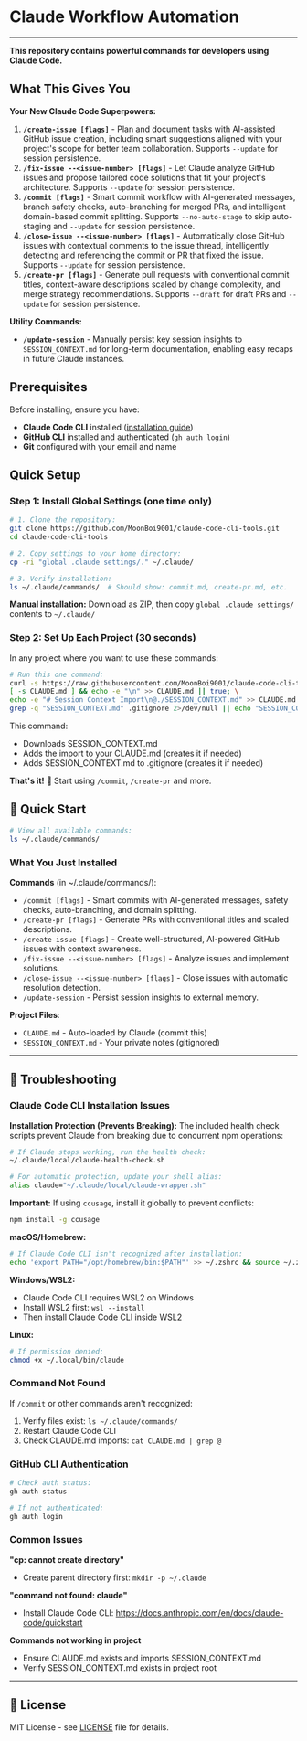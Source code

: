 # Claude Workflow Automation

---

**This repository contains powerful commands for developers using Claude Code.**

## What This Gives You

**Your New Claude Code Superpowers:**
1. **`/create-issue [flags]`** - Plan and document tasks with AI-assisted GitHub issue creation, including smart suggestions aligned with your project's scope for better team collaboration. Supports `--update` for session persistence.
2. **`/fix-issue --<issue-number> [flags]`** - Let Claude analyze GitHub issues and propose tailored code solutions that fit your project's architecture. Supports `--update` for session persistence.
3. **`/commit [flags]`** - Smart commit workflow with AI-generated messages, branch safety checks, auto-branching for merged PRs, and intelligent domain-based commit splitting. Supports `--no-auto-stage` to skip auto-staging and `--update` for session persistence.
4. **`/close-issue --<issue-number> [flags]`** - Automatically close GitHub issues with contextual comments to the issue thread, intelligently detecting and referencing the commit or PR that fixed the issue. Supports `--update` for session persistence.
5. **`/create-pr [flags]`** - Generate pull requests with conventional commit titles, context-aware descriptions scaled by change complexity, and merge strategy recommendations. Supports `--draft` for draft PRs and `--update` for session persistence.

**Utility Commands:**
- **`/update-session`** - Manually persist key session insights to `SESSION_CONTEXT.md` for long-term documentation, enabling easy recaps in future Claude instances.

## Prerequisites

Before installing, ensure you have:
- **Claude Code CLI** installed ([installation guide](https://docs.anthropic.com/en/docs/claude-code/quickstart))
- **GitHub CLI** installed and authenticated (`gh auth login`)
- **Git** configured with your email and name

## Quick Setup

### Step 1: Install Global Settings (one time only)

```bash
# 1. Clone the repository:
git clone https://github.com/MoonBoi9001/claude-code-cli-tools.git
cd claude-code-cli-tools

# 2. Copy settings to your home directory:
cp -ri "global .claude settings/." ~/.claude/

# 3. Verify installation:
ls ~/.claude/commands/  # Should show: commit.md, create-pr.md, etc.
```

**Manual installation:** Download as ZIP, then copy `global .claude settings/` contents to `~/.claude/`

### Step 2: Set Up Each Project (30 seconds)

In any project where you want to use these commands:

```bash
# Run this one command:
curl -s https://raw.githubusercontent.com/MoonBoi9001/claude-code-cli-tools/main/SESSION_CONTEXT.md -o SESSION_CONTEXT.md && \
[ -s CLAUDE.md ] && echo -e "\n" >> CLAUDE.md || true; \
echo -e "# Session Context Import\n@./SESSION_CONTEXT.md" >> CLAUDE.md && \
grep -q "SESSION_CONTEXT.md" .gitignore 2>/dev/null || echo "SESSION_CONTEXT.md" >> .gitignore
```

This command:
- Downloads SESSION_CONTEXT.md 
- Adds the import to your CLAUDE.md (creates it if needed)
- Adds SESSION_CONTEXT.md to .gitignore (creates it if needed)

**That's it!** 🎉 Start using `/commit`, `/create-pr` and more.

## 🚀 Quick Start

```bash
# View all available commands:
ls ~/.claude/commands/
```

### What You Just Installed

**Commands** (in ~/.claude/commands/):
- `/commit [flags]` - Smart commits with AI-generated messages, safety checks, auto-branching, and domain splitting.
- `/create-pr [flags]` - Generate PRs with conventional titles and scaled descriptions.
- `/create-issue [flags]` - Create well-structured, AI-powered GitHub issues with context awareness.
- `/fix-issue --<issue-number> [flags]` - Analyze issues and implement solutions.
- `/close-issue --<issue-number> [flags]` - Close issues with automatic resolution detection.
- `/update-session` - Persist session insights to external memory.

**Project Files**:
- `CLAUDE.md` - Auto-loaded by Claude (commit this)
- `SESSION_CONTEXT.md` - Your private notes (gitignored)

---

## 🔧 Troubleshooting

### Claude Code CLI Installation Issues

**Installation Protection (Prevents Breaking):**
The included health check scripts prevent Claude from breaking due to concurrent npm operations:
```bash
# If Claude stops working, run the health check:
~/.claude/local/claude-health-check.sh

# For automatic protection, update your shell alias:
alias claude="~/.claude/local/claude-wrapper.sh"
```

**Important:** If using `ccusage`, install it globally to prevent conflicts:
```bash
npm install -g ccusage
```

**macOS/Homebrew:**
```bash
# If Claude Code CLI isn't recognized after installation:
echo 'export PATH="/opt/homebrew/bin:$PATH"' >> ~/.zshrc && source ~/.zshrc
```

**Windows/WSL2:**
- Claude Code CLI requires WSL2 on Windows
- Install WSL2 first: `wsl --install`
- Then install Claude Code CLI inside WSL2

**Linux:**
```bash
# If permission denied:
chmod +x ~/.local/bin/claude
```

### Command Not Found

If `/commit` or other commands aren't recognized:
1. Verify files exist: `ls ~/.claude/commands/`
2. Restart Claude Code CLI
3. Check CLAUDE.md imports: `cat CLAUDE.md | grep @`

### GitHub CLI Authentication

```bash
# Check auth status:
gh auth status

# If not authenticated:
gh auth login
```

### Common Issues

**"cp: cannot create directory"**
- Create parent directory first: `mkdir -p ~/.claude`

**"command not found: claude"**
- Install Claude Code CLI: https://docs.anthropic.com/en/docs/claude-code/quickstart

**Commands not working in project**
- Ensure CLAUDE.md exists and imports SESSION_CONTEXT.md
- Verify SESSION_CONTEXT.md exists in project root

---

## 📄 License

MIT License - see [LICENSE](LICENSE) file for details.

